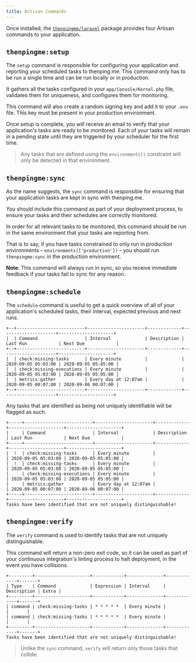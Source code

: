 ```yaml
---
title: Artisan Commands
---
```

Once installed, the [`thenpingme/laravel`](https://github.com/thenpingme/thenpingme-laravel) package provides four Artisan commands to your application.

## `thenpingme:setup`

The `setup` command is responsible for configuring your application and reporting your scheduled tasks to thenping.me. This command only has to be run a single time and can be run locally or in production.

It gathers all the tasks configured in your `app/Console/Kernel.php` file, validates them for uniqueness, and configures them for monitoring.

This command will also create a random signing key and add it to your `.env` file. This key must be present in your production environment.

Once setup is complete, you will receive an email to verify that your application's tasks are ready to be monitored. Each of your tasks will remain in a pending state until they are triggered by your scheduler for the first time.

> Any tasks that are defined using the `environments()` constraint will only be detected in that environment.

## `thenpingme:sync`

As the name suggests, the `sync` command is responsible for ensuring that your application tasks are kept in sync with thenping.me.

<div class="px-4 py-1 rounded shadow bg-indigo-50">
    <p class="text-indigo-700">You should include this command as part of your deployment process, to ensure your tasks and their schedules are correctly monitored.</p>
</div>

In order for all relevant tasks to be monitored, this command should be run in the same environment that your tasks are reporting from.

That is to say, if you have tasks constrained to only run in production environments &ndash; `environments(['production'])` &ndash; you should run `thenpingme:sync` *in* the production environment.

**Note**: This command will always run in sync, so you receive immediate feedback if your tasks fail to sync for any reason.

## `thenpingme:schedule`

The `schedule` command is useful to get a quick overview of all of your application's scheduled tasks, their interval, expected previous and next runs.

```
+--+--------------------------+----------------------+-------------+---------------------+---------------------+
|  | Command                  | Interval             | Description | Last Run            | Next Due            |
+--+--------------------------+----------------------+-------------+---------------------+---------------------+
|  | check:missing-tasks      | Every minute         |             | 2020-09-05 05:03:00 | 2020-09-05 05:05:00 |
|  | check:missing-executions | Every minute         |             | 2020-09-05 05:03:00 | 2020-09-05 05:05:00 |
|  | metrics:gather           | Every day at 12:07am |             | 2020-09-05 00:07:00 | 2020-09-06 00:07:00 |
+--+--------------------------+----------------------+-------------+---------------------+---------------------+
```

Any tasks that are identified as being not uniquely identifiable will be flagged as such.

```
+-----+--------------------------+----------------------+-------------+---------------------+---------------------+
|     | Command                  | Interval             | Description | Last Run            | Next Due            |
+-----+--------------------------+----------------------+-------------+---------------------+---------------------+
|  !  | check:missing-tasks      | Every minute         |             | 2020-09-05 05:03:00 | 2020-09-05 05:05:00 |
|  !  | check:missing-tasks      | Every minute         |             | 2020-09-05 05:03:00 | 2020-09-05 05:05:00 |
|     | check:missing-executions | Every minute         |             | 2020-09-05 05:03:00 | 2020-09-05 05:05:00 |
|     | metrics:gather           | Every day at 12:07am |             | 2020-09-05 00:07:00 | 2020-09-06 00:07:00 |
+-----+--------------------------+----------------------+-------------+---------------------+---------------------+
Tasks have been identified that are not uniquely distinguishable!
```

## `thenpingme:verify`

The `verify` command is used to identify tasks that are not uniquely distinguishable.

This command will return a non-zero exit code, so it can be used as part of your continuous integration's linting process to halt deployment, in the event you have collisions.

```
+---------+---------------------+------------+--------------+-------------+-------+
| Type    | Command             | Expression | Interval     | Description | Extra |
+---------+---------------------+------------+--------------+-------------+-------+
| command | check:missing-tasks | * * * * *  | Every minute |             |       |
| command | check:missing-tasks | * * * * *  | Every minute |             |       |
+---------+---------------------+------------+--------------+-------------+-------+
Tasks have been identified that are not uniquely distinguishable!
```

> Unlike the `sync` command, `verify` will return only those tasks that collide.
